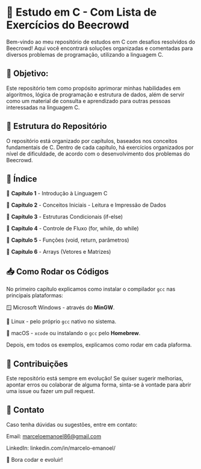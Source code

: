 # 📌 Estudo em C - Com Lista de Exercícios do Beecrowd

Bem-vindo ao meu repositório de estudos em C com desafios resolvidos do Beecrowd! Aqui você encontrará soluções organizadas e comentadas para diversos problemas de programação, utilizando a linguagem C.

## 📌 Objetivo:

Este repositório tem como propósito aprimorar minhas habilidades em algoritmos, lógica de programação e estrutura de dados, além de servir como um material de consulta e aprendizado para outras pessoas interessadas na linguagem C.

## 📂 Estrutura do Repositório

O repositório está organizado por capítulos, baseados nos conceitos fundamentais de C. Dentro de cada capítulo, há exercícios organizados por nível de dificuldade, de acordo com o desenvolvimento dos problemas do Beecrowd.

## 📌 Índice

🔹 **Capítulo 1** - Introdução à Linguagem C

🔹 **Capítulo 2** - Conceitos Iniciais - Leitura e Impressão de Dados

🔹 **Capítulo 3** - Estruturas Condicionais (if-else)

🔹 **Capítulo 4** - Controle de Fluxo (for, while, do while)

🔹 **Capítulo 5** - Funções (void, return, parâmetros)

🔹 **Capítulo 6** - Arrays (Vetores e Matrizes)

## 📥 Como Rodar os Códigos

No primeiro capítulo explicamos como instalar o compilador `gcc` nas principais plataformas:

🪟 Microsoft Windows - através do **MinGW**.

🐧 Linux - pelo próprio `gcc` nativo no sistema.

🍏 macOS - `xcode` ou instalando o `gcc` pelo **Homebrew**.

Depois, em todos os exemplos, explicamos como rodar em cada plaforma.

## 🤝 Contribuições

Este repositório está sempre em evolução! Se quiser sugerir melhorias, apontar erros ou colaborar de alguma forma, sinta-se à vontade para abrir uma issue ou fazer um pull request.

## 📧 Contato

Caso tenha dúvidas ou sugestões, entre em contato:

Email: marceloemanoel86@gmail.com

LinkedIn: linkedin.com/in/marcelo-emanoel/

🚀 Bora codar e evoluir!
